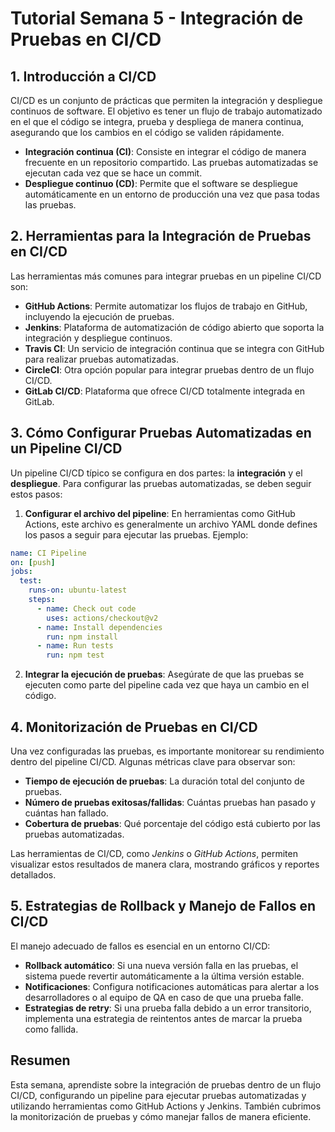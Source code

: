 # Tutorial Semana 5 - Integración de Pruebas en CI/CD

## 1. Introducción a CI/CD

CI/CD es un conjunto de prácticas que permiten la integración y despliegue continuos de software. El objetivo es tener un flujo de trabajo automatizado en el que el código se integra, prueba y despliega de manera continua, asegurando que los cambios en el código se validen rápidamente.

- **Integración continua (CI)**: Consiste en integrar el código de manera frecuente en un repositorio compartido. Las pruebas automatizadas se ejecutan cada vez que se hace un commit.
- **Despliegue continuo (CD)**: Permite que el software se despliegue automáticamente en un entorno de producción una vez que pasa todas las pruebas.

## 2. Herramientas para la Integración de Pruebas en CI/CD

Las herramientas más comunes para integrar pruebas en un pipeline CI/CD son:

- **GitHub Actions**: Permite automatizar los flujos de trabajo en GitHub, incluyendo la ejecución de pruebas.
- **Jenkins**: Plataforma de automatización de código abierto que soporta la integración y despliegue continuos.
- **Travis CI**: Un servicio de integración continua que se integra con GitHub para realizar pruebas automatizadas.
- **CircleCI**: Otra opción popular para integrar pruebas dentro de un flujo CI/CD.
- **GitLab CI/CD**: Plataforma que ofrece CI/CD totalmente integrada en GitLab.

## 3. Cómo Configurar Pruebas Automatizadas en un Pipeline CI/CD

Un pipeline CI/CD típico se configura en dos partes: la **integración** y el **despliegue**. Para configurar las pruebas automatizadas, se deben seguir estos pasos:

1. **Configurar el archivo del pipeline**: En herramientas como GitHub Actions, este archivo es generalmente un archivo YAML donde defines los pasos a seguir para ejecutar las pruebas. Ejemplo:

  ```yaml
  name: CI Pipeline
  on: [push]
  jobs:
    test:
      runs-on: ubuntu-latest
      steps:
        - name: Check out code
          uses: actions/checkout@v2
        - name: Install dependencies
          run: npm install
        - name: Run tests
          run: npm test
  ```

2. **Integrar la ejecución de pruebas**: Asegúrate de que las pruebas se ejecuten como parte del pipeline cada vez que haya un cambio en el código.

## 4. Monitorización de Pruebas en CI/CD

Una vez configuradas las pruebas, es importante monitorear su rendimiento dentro del pipeline CI/CD. Algunas métricas clave para observar son:

- **Tiempo de ejecución de pruebas**: La duración total del conjunto de pruebas.
- **Número de pruebas exitosas/fallidas**: Cuántas pruebas han pasado y cuántas han fallado.
- **Cobertura de pruebas**: Qué porcentaje del código está cubierto por las pruebas automatizadas.

Las herramientas de CI/CD, como *Jenkins* o *GitHub Actions*, permiten visualizar estos resultados de manera clara, mostrando gráficos y reportes detallados.

## 5. Estrategias de Rollback y Manejo de Fallos en CI/CD

El manejo adecuado de fallos es esencial en un entorno CI/CD:

- **Rollback automático**: Si una nueva versión falla en las pruebas, el sistema puede revertir automáticamente a la última versión estable.
- **Notificaciones**: Configura notificaciones automáticas para alertar a los desarrolladores o al equipo de QA en caso de que una prueba falle.
- **Estrategias de retry**: Si una prueba falla debido a un error transitorio, implementa una estrategia de reintentos antes de marcar la prueba como fallida.

## Resumen

Esta semana, aprendiste sobre la integración de pruebas dentro de un flujo CI/CD, configurando un pipeline para ejecutar pruebas automatizadas y utilizando herramientas como GitHub Actions y Jenkins. También cubrimos la monitorización de pruebas y cómo manejar fallos de manera eficiente.
